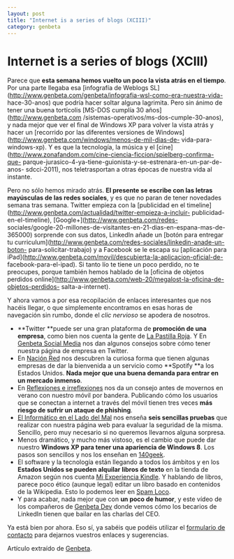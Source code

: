 ```yaml
---
layout: post
title: "Internet is a series of blogs (XCIII)"
category: genbeta
---
```


# Internet is a series of blogs (XCIII)

Parece que **esta semana hemos vuelto un poco la vista atrás en el tiempo**.
Por una parte llegaba esa [infografía de Weblogs
SL](http://www.genbeta.com/genbeta/infografia-wsl-como-era-nuestra-vida-
hace-30-anos) que podría hacer soltar alguna lagrimita. Pero sin ánimo de
tener una buena tortícolis [MS-DOS cumplía 30 años](http://www.genbeta.com
/sistemas-operativos/ms-dos-cumple-30-anos), y nada mejor que ver el final de
Windows XP para volver la vista atrás y hacer un [recorrido por las diferentes
versiones de Windows](http://www.genbeta.com/windows/menos-de-mil-dias-de-
vida-para-windows-xp). Y es que la tecnología, la música y el
[cine](http://www.zonafandom.com/cine-ciencia-ficcion/spielberg-confirma-que-
parque-jurasico-4-ya-tiene-guionista-y-se-estrenara-en-un-par-de-anos-
sdcci-2011), nos teletrasportan a otras épocas de nuestra vida al instante.

Pero no sólo hemos mirado atrás. **El presente se escribe con las letras
mayúsculas de las redes sociales**, y es que no paran de tener novedades
semana tras semana. Twitter empieza con la [publicidad en el
timeline](http://www.genbeta.com/actualidad/twitter-empieza-a-incluir-
publicidad-en-el-timeline), [Google+](http://www.genbeta.com/redes-
sociales/google-20-millones-de-visitantes-en-21-dias-en-espana-mas-de-365000)
sorprende con sus datos, LinkedIn añade un [botón para entregar tu
curriculum](http://www.genbeta.com/redes-sociales/linkedin-anade-un-boton-
para-solicitar-trabajo) y a Facebook se le escapa su [aplicación para
iPad](http://www.genbeta.com/movil/descubierta-la-aplicacion-oficial-de-
facebook-para-el-ipad). Si tanto lío te tiene un poco perdido, no te
preocupes, porque también hemos hablado de la [oficina de objetos perdidos
online](http://www.genbeta.com/web-20/megalost-la-oficina-de-objetos-perdidos-
salta-a-internet).  
  
Y ahora vamos a por esa recopilación de enlaces interesantes que nos hacéis
llegar, o que simplemente encontramos en esas horas de navegación sin rumbo,
donde el _clic nervioso_ se apodera de nosotros.

  * **Twitter **puede ser una gran plataforma de **promoción de una empresa**, como bien nos cuenta la gente de [La Pastilla Roja](http://lapastillaroja.net/2011/07/twitter-es-el-nuevo-spam/). Y En [Genbeta Social Media](http://www.genbetasocialmedia.com/twitter/siete-consejos-consejos-para-personalizar-correctamente-el-perfil-de-twitter-de-tu-empresa) nos dan algunos consejos sobre cómo tener nuestra página de empresa en Twitter.
  * En [Nación Red](http://www.nacionred.com/empresas/demandan-a-spotify-por-infraccion-de-patentes) nos descubren la curiosa forma que tienen algunas empresas de dar la bienvenida a un servicio como **Spotify **a los Estados Unidos. **Nada mejor que una buena demanda para entrar en un mercado inmenso**.
  * En [Reflexiones e irreflexiones](http://fernand0.blogalia.com//historias/70160) nos da un consejo antes de movernos en verano con nuestro móvil por bandera. Publicando cómo los usuarios que se conectan a internet a través del móvil tienen tres veces **más riesgo de sufrir un ataque de phishing**.
  * [El Informático en el Lado del Mal](http://www.elladodelmal.com/2011/07/6-easy-tests-para-evaluar-la-seguridad.html) nos enseña **seis sencillas pruebas** que realizar con nuestra página web para evaluar la seguridad de la misma. Sencillo, pero muy necesario si no queremos llevarnos alguna sorpresa.
  * Menos dramático, y mucho más vistoso, es el cambio que puede dar nuestro **Windows XP para tener una apariencia de Windows 8**. Los pasos son sencillos y nos los enseñan en [140geek](http://140geek.com/tema-de-windows-8-para-xp/5221/).
  * El software y la tecnología están llegando a todos los ámbitos y en los **Estados Unidos se pueden alquilar libros de texto** en la tienda de Amazon según nos cuenta [Mi Experiencia Kindle](http://miexperienciakindle.blogspot.com/2011/07/textbook-rental-alquiler-de-libros-de.html). Y hablando de libros, parece poco ético (aunque legal) editar un libro basado en contenidos de la Wikipedia. Esto lo podemos leer en [Spam Loco](http://spamloco.net/2011/07/editorial-vende-miles-de-libros-con.html).
  * Y para acabar, nada mejor que con **un poco de humor**, y este vídeo de los compañeros de [Genbeta Dev](http://www.genbetadev.com/trabajar-como-desarrollador/si-eres-becario-de-linkedin-tienes-que-bailar-en-las-charlas-del-ceo) donde vemos cómo los becarios de LinkedIn tienen que bailar en las charlas del CEO. 

Ya está bien por ahora. Eso sí, ya sabéis que podéis utilizar el [formulario
de contacto](http://www.genbeta.com/contacto) para dejarnos vuestros enlaces y
sugerencias.

Artículo extraído de [Genbeta](http://www.genbeta.com).